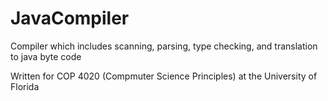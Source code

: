 # JavaCompiler

Compiler which includes scanning, parsing, type checking, and translation to java byte code

Written for COP 4020 (Compmuter Science Principles) at the University of Florida
